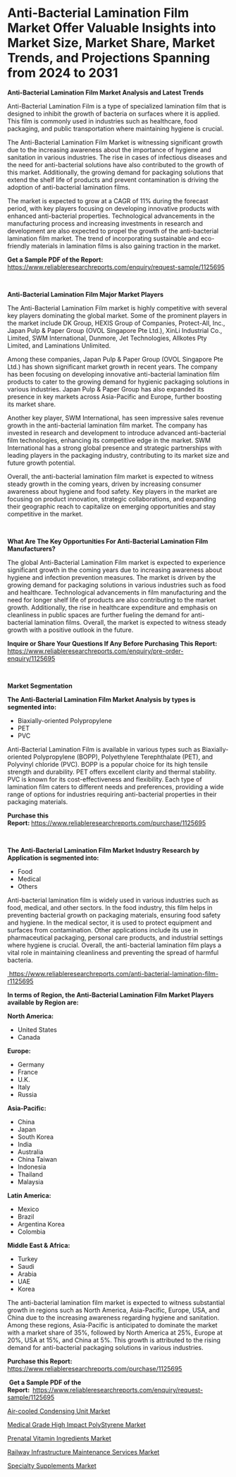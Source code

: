 <p><h1>Anti-Bacterial Lamination Film Market Offer Valuable Insights into Market Size, Market Share, Market Trends, and Projections Spanning from 2024 to 2031</h1></p><p><strong>Anti-Bacterial Lamination Film Market Analysis and Latest Trends</strong></p>
<p><p>Anti-Bacterial Lamination Film is a type of specialized lamination film that is designed to inhibit the growth of bacteria on surfaces where it is applied. This film is commonly used in industries such as healthcare, food packaging, and public transportation where maintaining hygiene is crucial.</p><p>The Anti-Bacterial Lamination Film Market is witnessing significant growth due to the increasing awareness about the importance of hygiene and sanitation in various industries. The rise in cases of infectious diseases and the need for anti-bacterial solutions have also contributed to the growth of this market. Additionally, the growing demand for packaging solutions that extend the shelf life of products and prevent contamination is driving the adoption of anti-bacterial lamination films.</p><p>The market is expected to grow at a CAGR of 11% during the forecast period, with key players focusing on developing innovative products with enhanced anti-bacterial properties. Technological advancements in the manufacturing process and increasing investments in research and development are also expected to propel the growth of the anti-bacterial lamination film market. The trend of incorporating sustainable and eco-friendly materials in lamination films is also gaining traction in the market.</p></p>
<p><strong>Get a Sample PDF of the Report:&nbsp;</strong> <a href="https://www.reliableresearchreports.com/enquiry/request-sample/1125695">https://www.reliableresearchreports.com/enquiry/request-sample/1125695</a></p>
<p>&nbsp;</p>
<p><strong>Anti-Bacterial Lamination Film Major Market Players</strong></p>
<p><p>The Anti-Bacterial Lamination Film market is highly competitive with several key players dominating the global market. Some of the prominent players in the market include DK Group, HEXIS Group of Companies, Protect-All, Inc., Japan Pulp & Paper Group (OVOL Singapore Pte Ltd.), XinLi Industrial Co., Limited, SWM International, Dunmore, Jet Technologies, Allkotes Pty Limited, and Laminations Unlimited.</p><p>Among these companies, Japan Pulp & Paper Group (OVOL Singapore Pte Ltd.) has shown significant market growth in recent years. The company has been focusing on developing innovative anti-bacterial lamination film products to cater to the growing demand for hygienic packaging solutions in various industries. Japan Pulp & Paper Group has also expanded its presence in key markets across Asia-Pacific and Europe, further boosting its market share.</p><p>Another key player, SWM International, has seen impressive sales revenue growth in the anti-bacterial lamination film market. The company has invested in research and development to introduce advanced anti-bacterial film technologies, enhancing its competitive edge in the market. SWM International has a strong global presence and strategic partnerships with leading players in the packaging industry, contributing to its market size and future growth potential.</p><p>Overall, the anti-bacterial lamination film market is expected to witness steady growth in the coming years, driven by increasing consumer awareness about hygiene and food safety. Key players in the market are focusing on product innovation, strategic collaborations, and expanding their geographic reach to capitalize on emerging opportunities and stay competitive in the market.</p></p>
<p>&nbsp;</p>
<p><strong>What Are The Key Opportunities For Anti-Bacterial Lamination Film Manufacturers?</strong></p>
<p><p>The global Anti-Bacterial Lamination Film market is expected to experience significant growth in the coming years due to increasing awareness about hygiene and infection prevention measures. The market is driven by the growing demand for packaging solutions in various industries such as food and healthcare. Technological advancements in film manufacturing and the need for longer shelf life of products are also contributing to the market growth. Additionally, the rise in healthcare expenditure and emphasis on cleanliness in public spaces are further fueling the demand for anti-bacterial lamination films. Overall, the market is expected to witness steady growth with a positive outlook in the future.</p></p>
<p><strong>Inquire or Share Your Questions If Any Before Purchasing This Report:</strong> <a href="https://www.reliableresearchreports.com/enquiry/pre-order-enquiry/1125695">https://www.reliableresearchreports.com/enquiry/pre-order-enquiry/1125695</a></p>
<p>&nbsp;</p>
<p><strong>Market Segmentation</strong></p>
<p><strong>The Anti-Bacterial Lamination Film Market Analysis by types is segmented into:</strong></p>
<p><ul><li>Biaxially-oriented Polypropylene</li><li>PET</li><li>PVC</li></ul></p>
<p><p>Anti-Bacterial Lamination Film is available in various types such as Biaxially-oriented Polypropylene (BOPP), Polyethylene Terephthalate (PET), and Polyvinyl chloride (PVC). BOPP is a popular choice for its high tensile strength and durability. PET offers excellent clarity and thermal stability. PVC is known for its cost-effectiveness and flexibility. Each type of lamination film caters to different needs and preferences, providing a wide range of options for industries requiring anti-bacterial properties in their packaging materials.</p></p>
<p><strong>Purchase this Report:&nbsp;</strong><a href="https://www.reliableresearchreports.com/purchase/1125695">https://www.reliableresearchreports.com/purchase/1125695</a></p>
<p>&nbsp;</p>
<p><strong>The Anti-Bacterial Lamination Film Market Industry Research by Application is segmented into:</strong></p>
<p><ul><li>Food</li><li>Medical</li><li>Others</li></ul></p>
<p><p>Anti-bacterial lamination film is widely used in various industries such as food, medical, and other sectors. In the food industry, this film helps in preventing bacterial growth on packaging materials, ensuring food safety and hygiene. In the medical sector, it is used to protect equipment and surfaces from contamination. Other applications include its use in pharmaceutical packaging, personal care products, and industrial settings where hygiene is crucial. Overall, the anti-bacterial lamination film plays a vital role in maintaining cleanliness and preventing the spread of harmful bacteria.</p></p>
<p><a href="https://www.reliableresearchreports.com/anti-bacterial-lamination-film-r1125695">&nbsp;https://www.reliableresearchreports.com/anti-bacterial-lamination-film-r1125695</a></p>
<p><strong>In terms of Region, the Anti-Bacterial Lamination Film Market Players available by Region are:</strong></p>
<p>
    <p> <strong> North America: </strong>
        <ul>
            <li>United States</li>
            <li>Canada</li>
        </ul>
        </p> 
    <p> <strong> Europe: </strong>
        <ul>
            <li>Germany</li>
            <li>France</li>
            <li>U.K.</li>
            <li>Italy</li>
            <li>Russia</li>
        </ul>
        </p> 
    <p> <strong> Asia-Pacific: </strong>
        <ul>
            <li>China</li>
            <li>Japan</li>
            <li>South Korea</li>
            <li>India</li>
            <li>Australia</li>
            <li>China Taiwan</li>
            <li>Indonesia</li>
            <li>Thailand</li>
            <li>Malaysia</li>
        </ul>
        </p> 
    <p> <strong> Latin America: </strong>
        <ul>
            <li>Mexico</li>
            <li>Brazil</li>
            <li>Argentina Korea</li>
            <li>Colombia</li>
        </ul>
        </p> 
    <p> <strong> Middle East & Africa: </strong>
        <ul>
            <li>Turkey</li>
            <li>Saudi</li>
            <li>Arabia</li>
            <li>UAE</li>
            <li>Korea</li>
        </ul>
    </p>
    </p>
<p><p>The anti-bacterial lamination film market is expected to witness substantial growth in regions such as North America, Asia-Pacific, Europe, USA, and China due to the increasing awareness regarding hygiene and sanitation. Among these regions, Asia-Pacific is anticipated to dominate the market with a market share of 35%, followed by North America at 25%, Europe at 20%, USA at 15%, and China at 5%. This growth is attributed to the rising demand for anti-bacterial packaging solutions in various industries.</p></p>
<p><strong>Purchase this Report: </strong><a href="https://www.reliableresearchreports.com/purchase/1125695">https://www.reliableresearchreports.com/purchase/1125695</a></p>
<p>&nbsp;<strong>Get a Sample PDF of the Report:&nbsp;&nbsp;</strong><a href="https://www.reliableresearchreports.com/enquiry/request-sample/1125695">https://www.reliableresearchreports.com/enquiry/request-sample/1125695</a></p>
<p><strong></strong></p>
<p><p><a href="https://github.com/Jeralderzog65756e/Market-Research-Report-List-1/blob/main/air-cooled-condensing-unit-market.md">Air-cooled Condensing Unit Market</a></p><p><a href="https://medium.com/@joanne.harris67856/medical-grade-high-impact-polystyrene-market-analysis-report-global-insights-by-region-type-b66827569c63">Medical Grade High Impact PolyStyrene Market</a></p><p><a href="https://issuu.com/reportprime-2/docs/prenatal-vitamin-ingredients-market-size-2030.pptx">Prenatal Vitamin Ingredients Market</a></p><p><a href="https://medium.com/@ruth.gibson8095/railway-infrastructure-maintenance-services-market-outlook-and-forecast-from-2024-to-2031-c8d4baf1102c">Railway Infrastructure Maintenance Services Market</a></p><p><a href="https://issuu.com/reportprime-2/docs/specialty-supplements-market-size-2030.pptx">Specialty Supplements Market</a></p></p>